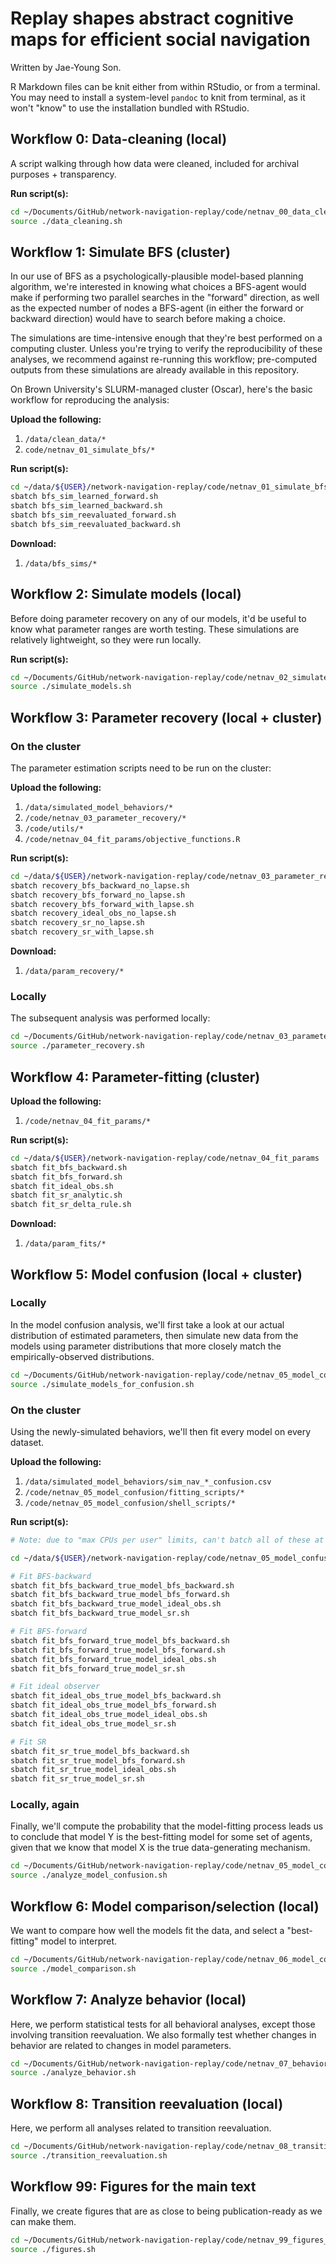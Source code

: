 # Replay shapes abstract cognitive maps for efficient social navigation

Written by Jae-Young Son.

R Markdown files can be knit either from within RStudio, or from a terminal. You may need to install a system-level `pandoc` to knit from terminal, as it won't "know" to use the installation bundled with RStudio.


## Workflow 0: Data-cleaning (local)

A script walking through how data were cleaned, included for archival purposes + transparency.

**Run script(s):**
```bash
cd ~/Documents/GitHub/network-navigation-replay/code/netnav_00_data_cleaning
source ./data_cleaning.sh
```


## Workflow 1: Simulate BFS (cluster)

In our use of BFS as a psychologically-plausible model-based planning algorithm, we're interested in knowing what choices a BFS-agent would make if performing two parallel searches in the "forward" direction, as well as the expected number of nodes a BFS-agent (in either the forward or backward direction) would have to search before making a choice.

The simulations are time-intensive enough that they're best performed on a computing cluster. Unless you're trying to verify the reproducibility of these analyses, we recommend against re-running this workflow; pre-computed outputs from these simulations are already available in this repository.

On Brown University's SLURM-managed cluster (Oscar), here's the basic workflow for reproducing the analysis:

**Upload the following:**
1. `/data/clean_data/*`
2. `code/netnav_01_simulate_bfs/*`

**Run script(s):**
```bash
cd ~/data/${USER}/network-navigation-replay/code/netnav_01_simulate_bfs
sbatch bfs_sim_learned_forward.sh
sbatch bfs_sim_learned_backward.sh
sbatch bfs_sim_reevaluated_forward.sh
sbatch bfs_sim_reevaluated_backward.sh
```

**Download:**
1. `/data/bfs_sims/*`


## Workflow 2: Simulate models (local)

Before doing parameter recovery on any of our models, it'd be useful to know what parameter ranges are worth testing. These simulations are relatively lightweight, so they were run locally.

**Run script(s):**
```bash
cd ~/Documents/GitHub/network-navigation-replay/code/netnav_02_simulate_model_behaviors
source ./simulate_models.sh
```


## Workflow 3: Parameter recovery (local + cluster)

### On the cluster

The parameter estimation scripts need to be run on the cluster:

**Upload the following:**
1. `/data/simulated_model_behaviors/*`
2. `/code/netnav_03_parameter_recovery/*`
3. `/code/utils/*`
4. `/code/netnav_04_fit_params/objective_functions.R`

**Run script(s):**
```bash
cd ~/data/${USER}/network-navigation-replay/code/netnav_03_parameter_recovery
sbatch recovery_bfs_backward_no_lapse.sh
sbatch recovery_bfs_forward_no_lapse.sh
sbatch recovery_bfs_forward_with_lapse.sh
sbatch recovery_ideal_obs_no_lapse.sh
sbatch recovery_sr_no_lapse.sh
sbatch recovery_sr_with_lapse.sh
```

**Download:**
1. `/data/param_recovery/*`

### Locally

The subsequent analysis was performed locally:

```bash
cd ~/Documents/GitHub/network-navigation-replay/code/netnav_03_parameter_recovery
source ./parameter_recovery.sh
```


## Workflow 4: Parameter-fitting (cluster)

**Upload the following:**
1. `/code/netnav_04_fit_params/*`

**Run script(s):**
```bash
cd ~/data/${USER}/network-navigation-replay/code/netnav_04_fit_params
sbatch fit_bfs_backward.sh
sbatch fit_bfs_forward.sh
sbatch fit_ideal_obs.sh
sbatch fit_sr_analytic.sh
sbatch fit_sr_delta_rule.sh
```

**Download:**
1. `/data/param_fits/*`


## Workflow 5: Model confusion (local + cluster)

### Locally

In the model confusion analysis, we'll first take a look at our actual distribution of estimated parameters, then simulate new data from the models using parameter distributions that more closely match the empirically-observed distributions.

```bash
cd ~/Documents/GitHub/network-navigation-replay/code/netnav_05_model_confusion
source ./simulate_models_for_confusion.sh
```

### On the cluster

Using the newly-simulated behaviors, we'll then fit every model on every dataset.

**Upload the following:**
1. `/data/simulated_model_behaviors/sim_nav_*_confusion.csv`
2. `/code/netnav_05_model_confusion/fitting_scripts/*`
3. `/code/netnav_05_model_confusion/shell_scripts/*`

**Run script(s):**
```bash
# Note: due to "max CPUs per user" limits, can't batch all of these at once!

cd ~/data/${USER}/network-navigation-replay/code/netnav_05_model_confusion/shell_scripts

# Fit BFS-backward
sbatch fit_bfs_backward_true_model_bfs_backward.sh
sbatch fit_bfs_backward_true_model_bfs_forward.sh
sbatch fit_bfs_backward_true_model_ideal_obs.sh
sbatch fit_bfs_backward_true_model_sr.sh

# Fit BFS-forward
sbatch fit_bfs_forward_true_model_bfs_backward.sh
sbatch fit_bfs_forward_true_model_bfs_forward.sh
sbatch fit_bfs_forward_true_model_ideal_obs.sh
sbatch fit_bfs_forward_true_model_sr.sh

# Fit ideal observer
sbatch fit_ideal_obs_true_model_bfs_backward.sh
sbatch fit_ideal_obs_true_model_bfs_forward.sh
sbatch fit_ideal_obs_true_model_ideal_obs.sh
sbatch fit_ideal_obs_true_model_sr.sh

# Fit SR
sbatch fit_sr_true_model_bfs_backward.sh
sbatch fit_sr_true_model_bfs_forward.sh
sbatch fit_sr_true_model_ideal_obs.sh
sbatch fit_sr_true_model_sr.sh
```

### Locally, again

Finally, we'll compute the probability that the model-fitting process leads us to conclude that model Y is the best-fitting model for some set of agents, given that we know that model X is the true data-generating mechanism.

```bash
cd ~/Documents/GitHub/network-navigation-replay/code/netnav_05_model_confusion
source ./analyze_model_confusion.sh
```


## Workflow 6: Model comparison/selection (local)

We want to compare how well the models fit the data, and select a "best-fitting" model to interpret.

```bash
cd ~/Documents/GitHub/network-navigation-replay/code/netnav_06_model_comparison
source ./model_comparison.sh
```


## Workflow 7: Analyze behavior (local)

Here, we perform statistical tests for all behavioral analyses, except those involving transition reevaluation. We also formally test whether changes in behavior are related to changes in model parameters.

```bash
cd ~/Documents/GitHub/network-navigation-replay/code/netnav_07_behavioral_analyses
source ./analyze_behavior.sh
```


## Workflow 8: Transition reevaluation (local)

Here, we perform all analyses related to transition reevaluation.

```bash
cd ~/Documents/GitHub/network-navigation-replay/code/netnav_08_transition_reevaluation
source ./transition_reevaluation.sh
```


## Workflow 99: Figures for the main text

Finally, we create figures that are as close to being publication-ready as we can make them.

```bash
cd ~/Documents/GitHub/network-navigation-replay/code/netnav_99_figures_for_main_text
source ./figures.sh
```

